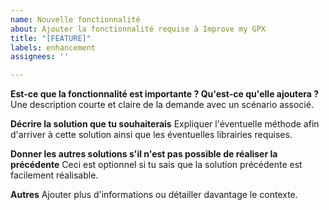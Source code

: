 ```yaml
---
name: Nouvelle fonctionnalité
about: Ajouter la fonctionnalité requise à Improve my GPX
title: "[FEATURE]"
labels: enhancement
assignees: ''

---
```


**Est-ce que la fonctionnalité est importante ? Qu'est-ce qu'elle ajoutera ?**
Une description courte et claire de la demande avec un scénario associé.

**Décrire la solution que tu souhaiterais**
Expliquer l'éventuelle méthode afin d'arriver à cette solution ainsi que les éventuelles librairies requises.

**Donner les autres solutions s'il n'est pas possible de réaliser la précédente**
Ceci est optionnel si tu sais que la solution précédente est facilement réalisable.

**Autres**
Ajouter plus d'informations ou détailler davantage le contexte.
